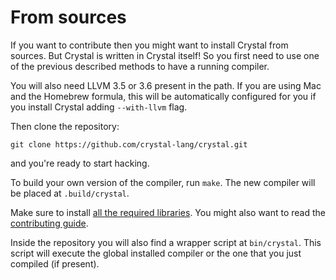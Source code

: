 # From sources

If you want to contribute then you might want to install Crystal from sources. But Crystal is written in Crystal itself! So you first need to use one of the previous described methods to have a running compiler.

You will also need LLVM 3.5 or 3.6 present in the path. If you are using Mac and the Homebrew formula, this will be automatically configured for you if you install Crystal adding `--with-llvm` flag.

Then clone the repository:

```
git clone https://github.com/crystal-lang/crystal.git
```

and you're ready to start hacking.

To build your own version of the compiler, run `make`. The new compiler will be placed at `.build/crystal`.

Make sure to install [all the required libraries](https://github.com/crystal-lang/crystal/wiki/All-required-libraries). You might also want to read the [contributing guide](https://github.com/crystal-lang/crystal/blob/master/CONTRIBUTING.md).

Inside the repository you will also find a wrapper script at `bin/crystal`. This script will execute the global installed compiler or the one that you just compiled (if present).
